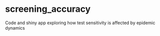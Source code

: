 # screening_accuracy
 Code and shiny app exploring how test sensitivity is affected by epidemic dynamics
